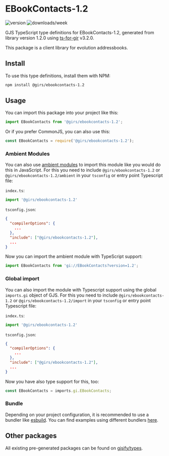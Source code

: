 
# EBookContacts-1.2

![version](https://img.shields.io/npm/v/@girs/ebookcontacts-1.2)
![downloads/week](https://img.shields.io/npm/dw/@girs/ebookcontacts-1.2)


GJS TypeScript type definitions for EBookContacts-1.2, generated from library version 1.2.0 using [ts-for-gir](https://github.com/gjsify/ts-for-gir) v3.2.0.

This package is a client library for evolution addressbooks.

## Install

To use this type definitions, install them with NPM:
```bash
npm install @girs/ebookcontacts-1.2
```

## Usage

You can import this package into your project like this:
```ts
import EBookContacts from '@girs/ebookcontacts-1.2';
```

Or if you prefer CommonJS, you can also use this:
```ts
const EBookContacts = require('@girs/ebookcontacts-1.2');
```

### Ambient Modules

You can also use [ambient modules](https://github.com/gjsify/ts-for-gir/tree/main/packages/cli#ambient-modules) to import this module like you would do this in JavaScript.
For this you need to include `@girs/ebookcontacts-1.2` or `@girs/ebookcontacts-1.2/ambient` in your `tsconfig` or entry point Typescript file:

`index.ts`:
```ts
import '@girs/ebookcontacts-1.2'
```

`tsconfig.json`:
```json
{
  "compilerOptions": {
    ...
  },
  "include": ["@girs/ebookcontacts-1.2"],
  ...
}
```

Now you can import the ambient module with TypeScript support: 

```ts
import EBookContacts from 'gi://EBookContacts?version=1.2';
```

### Global import

You can also import the module with Typescript support using the global `imports.gi` object of GJS.
For this you need to include `@girs/ebookcontacts-1.2` or `@girs/ebookcontacts-1.2/import` in your `tsconfig` or entry point Typescript file:

`index.ts`:
```ts
import '@girs/ebookcontacts-1.2'
```

`tsconfig.json`:
```json
{
  "compilerOptions": {
    ...
  },
  "include": ["@girs/ebookcontacts-1.2"],
  ...
}
```

Now you have also type support for this, too:

```ts
const EBookContacts = imports.gi.EBookContacts;
```

### Bundle

Depending on your project configuration, it is recommended to use a bundler like [esbuild](https://esbuild.github.io/). You can find examples using different bundlers [here](https://github.com/gjsify/ts-for-gir/tree/main/examples).

## Other packages

All existing pre-generated packages can be found on [gjsify/types](https://github.com/gjsify/types).

